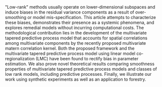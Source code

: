 "Low-rank" methods usually operate on lower-dimensional subspaces and induce biases in the residual variance components
as a result of over-smoothing or model mis-specification. This article attempts to characterize these biases, demonstrates their presence as a systemic phenomena, and explores remedial models without incurring computational costs. The methodological contribution lies in the development of the multivariate tapered predictive process model that accounts for spatial correlations among multivariate components by the recently proposed multivariate matern correlation kernel. Both the proposed framework and the multivariate
tapered predictive process model using linear model co-regionalization (LMC) have been found to rectify bias in parameter estimation. We also prove  novel theoretical results comparing smoothness properties of multivariate tapered predictive process models and classes of low rank models, including predictive processes. Finally, we illustrate our work using synthetic experiments as well as an application to forestry.
